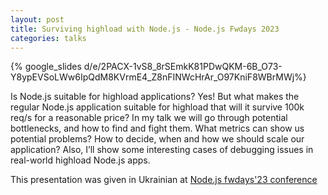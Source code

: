 ```yaml
---
layout: post
title: Surviving highload with Node.js - Node.js Fwdays 2023
categories: talks
---
```


{% google_slides d/e/2PACX-1vS8_8rSEmkK81PDwQKM-6B_O73-Y8ypEVSoLWw6IpQdM8KVrmE4_Z8nFINWcHrAr_O97KniF8WBrMWj%}

Is Node.js suitable for highload applications? Yes! But what makes the regular Node.js application suitable for highload that will it survive 100k req/s for a reasonable price? In my talk we will go through potential bottlenecks, and how to find and fight them. What metrics can show us potential problems? How to decide, when and how we should scale our application? Also, I’ll show some interesting cases of debugging issues in real-world highload Node.js apps.


This presentation was given in Ukrainian at [Node.js fwdays'23 conference](https://fwdays.com/en/event/node-js-fwdays-2023/review/surviving-highload-with-nodejs)



